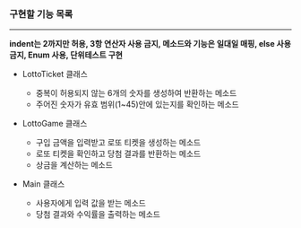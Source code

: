 ### 구현할 기능 목록

---
**indent는 2까지만 허용, 3항 연산자 사용 금지, 메소드와 기능은 일대일 매핑, else 사용 금지, Enum 사용, 단위테스트 구현**
- LottoTicket 클래스
  - 중복이 허용되지 않는 6개의 숫자를 생성하여 반환하는 메소드
  - 주어진 숫자가 유효 범위(1~45)안에 있는지를 확인하는 메소드


- LottoGame 클래스
  - 구입 금액을 입력받고 로또 티켓을 생성하는 메소드
  - 로또 티켓을 확인하고 당첨 결과를 반환하는 메소드
  - 상금을 계산하는 메소드


- Main 클래스
  - 사용자에게 입력 값을 받는 메소드
  - 당첨 결과와 수익률을 출력하는 메소드